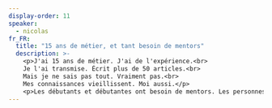 ```yaml
---
display-order: 11
speaker:
  - nicolas
fr_FR:
  title: "15 ans de métier, et tant besoin de mentors"
  description: >-
    <p>J'ai 15 ans de métier. J'ai de l'expérience.<br>
    Je l'ai transmise. Écrit plus de 50 articles.<br>
    Mais je ne sais pas tout. Vraiment pas.<br>
    Mes connaissances vieillissent. Moi aussi.</p>
    <p>Les débutants et débutantes ont besoin de mentors. Les personnes &laquo;&nbsp;expérimentées&nbsp;&raquo; aussi, car en fait… on ne l’est pas du tout. On est même des personnes toutes cruellement débutantes. Et même de plus en plus débutantes.</p>
---
```

